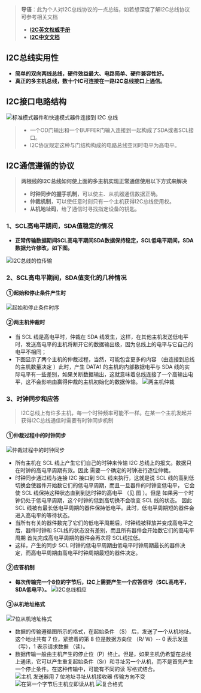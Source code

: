 > **导语**：此为个人对I2C总线协议的一点总结，如若想深度了解I2C总线协议可参考相关文档
> * [**I2C英文权威手册**](http://www.nxp.com/documents/user_manual/UM10204.pdf)
> * [**I2C中文文档**](http://download.csdn.net/detail/u011137631/9725420)

## I2C总线实用性
* **简单的双向两线总线，硬件效益最大、电路简单、硬件兼容性好。**
* **真正的多主机总线，数十个IC可连接在一路I2C总线接口上通信。**

## I2C接口电路结构

![**标准模式器件和快速模式器件连接到 I2C 总线**](http://upload-images.jianshu.io/upload_images/4859654-8654aeb3ce50431b.PNG?imageMogr2/auto-orient/strip%7CimageView2/2/w/1240)

> * 一个OD门输出和一个BUFFER门输入连接到一起构成了SDA或者SCL接口。
> * I2C协议规定这种与门结构构成的电路总线空闲时电平为高电平。

## I2C通信遵循的协议
> **两根线的I2C总线如何使上面的多主机实现正常通信使用以下方式来解决**
> * **时钟同步的握手机制**，可以使主、从机器通信数据正确。
> * **仲裁机制**，可以使任意时刻只有一个主机获得I2C总线使用权。
> * **从机地址码**，给了通信时寻找指定设备的钥匙。

### 1、SCL高电平期间，SDA值稳定的情况
* **正常传输数据期间SCL高电平期间SDA数据保持稳定，SCL低电平期间，SDA数据允许修改，如下图。**

![**I2C总线的位传输**](http://upload-images.jianshu.io/upload_images/4859654-db536a9ed70f7f44.PNG?imageMogr2/auto-orient/strip%7CimageView2/2/w/1240)

### 2、SCL高电平期间，SDA值变化的几种情况
#### ①起始和停止条件产生时

![起始和停止条件时序](http://upload-images.jianshu.io/upload_images/4859654-cc375f2ea46b0b74.PNG?imageMogr2/auto-orient/strip%7CimageView2/2/w/1240)

#### ②两主机仲裁时
* 当 SCL 线是高电平时，仲裁在 SDA 线发生，这样，在其他主机发送低电平时，发送高电平的主机将断开它的数据输出级，因为总线上的电平与它自己的电平不相同；
* 下图显示了两个主机的仲裁过程，当然，可能包含更多的内容 （由连接到总线的主机数量决定 ）此时，产生 DATA1 的主机的内部数据电平与 SDA 线的实际电平有一些差别，如果关断数据输出，这就意味着总线连接了一个高输出电平，这不会影响由赢得仲裁的主机初始化的数据传输。
![两主机仲裁](http://upload-images.jianshu.io/upload_images/4859654-980b002d9f39ba9a.PNG?imageMogr2/auto-orient/strip%7CimageView2/2/w/1240)

### 3、时钟同步和应答
>I2C总线上有许多主机，每一个时钟频率可能不一样。在某一个主机发起并获得I2C总线通信时需要有时钟同步机制

#### ①仲裁过程中的时钟同步

![仲裁过程中的时钟同步](http://upload-images.jianshu.io/upload_images/4859654-af603811efdb2edd.PNG?imageMogr2/auto-orient/strip%7CimageView2/2/w/1240)
* 所有主机在 SCL 线上产生它们自己的时钟来传输 I2C 总线上的报文。数据只在时钟的高电平周期有效。因此 需要一个确定的时钟进行逐位仲裁。
* 时钟同步通过线与连接 I2C 接口到 SCL 线来执行，这就是说 SCL 线的高到低切换会使器件开始数它们的低电平周期，而且一旦器件的时钟变低电平， 它会使 SCL 线保持这种状态直到到达时钟的高电平 （见
图 ）。但是 如果另一个时钟仍处于低电平周期，这个时钟的低到高切换不会改变 SCL 线的状态。 因此SCL 线被有最长低电平周期的器件保持低电平。此时，低电平周期短的器件会进入高电平的等待状态。
* 当所有有关的器件数完了它们的低电平周期后，时钟线被释放并变成高电平之后，器件时钟和 SCL线的状态没有差别，而且所有器件会开始数它们的高电平周期 首先完成高电平周期的器件会再次将 SCL线拉低。
* 这样，产生的同步 SCL 时钟的低电平周期由低电平时钟周期最长的器件决定，而高电平周期由高电平时钟周期最短的器件决定。

#### ②应答机制
* **每次传输完一个8位的字节后，I2C上需要产生一个应答信号（SCL高电平，SDA低电平）。**
![I2C总线相应](http://upload-images.jianshu.io/upload_images/4859654-590bf91f08b7ea20.PNG?imageMogr2/auto-orient/strip%7CimageView2/2/w/1240)

#### ③从机地址格式
![**7位从机地址格式**](http://upload-images.jianshu.io/upload_images/4859654-531dfad16f81b4c9.PNG?imageMogr2/auto-orient/strip%7CimageView2/2/w/1240)
* 数据的传输遵循图所示的格式，在起始条件 （S） 后，发送了一个从机地址。这个地址共有 7 位，紧接着的第 8 位是数据方向位 （R/ W）-- 0 表示发送（写），1 表示请求数据 （读）。
* 数据传输一般由主机产生的停止位（P）终止。但是，如果主机仍希望在总线上通讯，它可以产生重复起始条件（Sr）和寻址另一个从机，而不是首先产生一个停止条件。在这种传输中，可能有不同的读 写格式结合。
![主机 发送器用 7 位地址寻址从机接收器 传输方向不变](http://upload-images.jianshu.io/upload_images/4859654-0969f6e211535365.PNG?imageMogr2/auto-orient/strip%7CimageView2/2/w/1240)
![在第一个字节后主机立即读从机](http://upload-images.jianshu.io/upload_images/4859654-da81676516c654b2.PNG?imageMogr2/auto-orient/strip%7CimageView2/2/w/1240)
![复合格式](http://upload-images.jianshu.io/upload_images/4859654-d547a30386667dd5.PNG?imageMogr2/auto-orient/strip%7CimageView2/2/w/1240)
